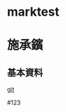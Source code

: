 # marktest
施承鑌
======

基本資料
--------

[git](https://github.com/Sinsbin)


[git]: https://github.com/Sinsbin "這是GIT"


#123
